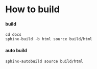 # How to build
#### build
```
cd docs
sphinx-build -b html source build/html
```
#### auto build
```
sphinx-autobuild source build/html
```